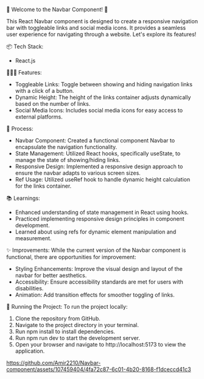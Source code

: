 🎉 Welcome to the Navbar Component! 🚀

This React Navbar component is designed to create a responsive navigation bar with toggleable links and social media icons. It provides a seamless user experience for navigating through a website. Let's explore its features!

📦 Tech Stack:
* React.js

👩🏽‍🍳 Features:
* Toggleable Links: Toggle between showing and hiding navigation links with a click of a button.
* Dynamic Height: The height of the links container adjusts dynamically based on the number of links.
* Social Media Icons: Includes social media icons for easy access to external platforms.

💭 Process:
* Navbar Component: Created a functional component Navbar to encapsulate the navigation functionality.
* State Management: Utilized React hooks, specifically useState, to manage the state of showing/hiding links.
* Responsive Design: Implemented a responsive design approach to ensure the navbar adapts to various screen sizes.
* Ref Usage: Utilized useRef hook to handle dynamic height calculation for the links container.

📚 Learnings:
* Enhanced understanding of state management in React using hooks.
* Practiced implementing responsive design principles in component development.
* Learned about using refs for dynamic element manipulation and measurement.

✨ Improvements:
While the current version of the Navbar component is functional, there are opportunities for improvement:

* Styling Enhancements: Improve the visual design and layout of the navbar for better aesthetics.
* Accessibility: Ensure accessibility standards are met for users with disabilities.
* Animation: Add transition effects for smoother toggling of links.

🚦 Running the Project: To run the project locally:
1. Clone the repository from GitHub.
2. Navigate to the project directory in your terminal.
3. Run npm install to install dependencies.
4. Run npm run dev to start the development server.
5. Open your browser and navigate to http://localhost:5173 to view the application.



https://github.com/Amir2210/Navbar-component/assets/107459404/4fa72c87-6c01-4b20-8168-f1dceccd41c3


